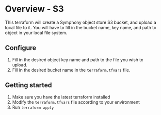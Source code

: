 # Overview - S3
This terraform will create a Symphony object store S3 bucket, and upload a local file to it.
You will have to fill in the bucket name, key name, and path to object in your local file system.

## Configure
1. Fill in the desired object key name and path to the file you wish to upload.
2. Fill in the desired bucket name in the `terraform.tfvars` file.

## Getting started
1. Make sure you have the latest terraform installed
2. Modify the `terraform.tfvars` file according to your environment
3. Run `terraform apply`
